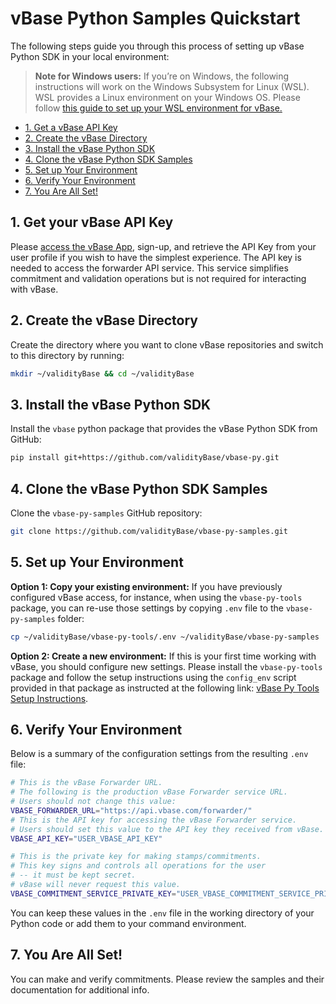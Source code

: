<!-- omit in toc -->

# vBase Python Samples Quickstart

The following steps guide you through this process of setting up vBase Python SDK in your local environment:

<!-- omit in toc -->
> **Note for Windows users:**
> If you’re on Windows, the following instructions will work on the Windows Subsystem for Linux (WSL). WSL provides a Linux environment on your Windows OS. Please follow [this guide to set up your WSL environment for vBase.](windows_subsystem_for_linux_guide.md)
- [1. Get a vBase API Key](quickstart.md#get-your-vbase-api-key)
- [2. Create the vBase Directory](quickstart.md#create-the-vbase-directory)
- [3. Install the vBase Python SDK](quickstart.md#install-the-vbase-python-sdk)
- [4. Clone the vBase Python SDK Samples](quickstart.md#clone-the-vbase-python-sdk-samples)
- [5. Set up Your Environment](quickstart.md#set-up-your-environment)
- [6. Verify Your Environment](quickstart.md#verify-your-environment)
- [7. You Are All Set!](quickstart.md#you-are-all-set)

## 1. Get your vBase API Key <a href="#get-your-vbase-api-key" id="get-your-vbase-api-key"></a>


Please [access the vBase App](https://app.vbase.com), sign-up, and retrieve the API Key from your user profile if you wish to have the simplest experience. The API key is needed to access the forwarder API service. This service simplifies commitment and validation operations but is not required for interacting with vBase.

## 2. Create the vBase Directory <a href="#create-the-vbase-directory" id="create-the-vbase-directory"></a>


Create the directory where you want to clone vBase repositories and switch to this directory by running:
```bash
mkdir ~/validityBase && cd ~/validityBase
```

## 3. Install the vBase Python SDK <a href="#install-the-vbase-python-sdk" id="install-the-vbase-python-sdk"></a>


Install the `vbase` python package that provides the vBase Python SDK from GitHub:
```bash
pip install git+https://github.com/validityBase/vbase-py.git
```

## 4. Clone the vBase Python SDK Samples <a href="#clone-the-vbase-python-sdk-samples" id="clone-the-vbase-python-sdk-samples"></a>


Clone the `vbase-py-samples` GitHub repository:
```bash
git clone https://github.com/validityBase/vbase-py-samples.git
```

## 5. Set up Your Environment <a href="#set-up-your-environment" id="set-up-your-environment"></a>

   **Option 1: Copy your existing environment:** If you have previously configured vBase access, for instance, when using the `vbase-py-tools` package, you can re-use those settings by copying `.env` file to the `vbase-py-samples` folder:
   ```bash
   cp ~/validityBase/vbase-py-tools/.env ~/validityBase/vbase-py-samples
   ```

**Option 2: Create a new environment:**
   If this is your first time working with vBase, you should configure new settings.
Please install the `vbase-py-tools` package and follow the setup instructions using the `config_env` script provided in that package as instructed at the following link: [vBase Py Tools Setup Instructions](https://github.com/validityBase/vbase-py-tools/blob/main/docs/setup.md).

## 6. Verify Your Environment <a href="#verify-your-environment" id="verify-your-environment"></a>


Below is a summary of the configuration settings from the resulting `.env` file:

```bash
# This is the vBase Forwarder URL.
# The following is the production vBase Forwarder service URL.
# Users should not change this value:
VBASE_FORWARDER_URL="https://api.vbase.com/forwarder/"
# This is the API key for accessing the vBase Forwarder service.
# Users should set this value to the API key they received from vBase.
VBASE_API_KEY="USER_VBASE_API_KEY"

# This is the private key for making stamps/commitments.
# This key signs and controls all operations for the user
# -- it must be kept secret.
# vBase will never request this value.
VBASE_COMMITMENT_SERVICE_PRIVATE_KEY="USER_VBASE_COMMITMENT_SERVICE_PRIVATE_KEY"
```
You can keep these values in the `.env` file in the working directory of your Python code or add them to your command environment.

## 7. You Are All Set! <a href="#you-are-all-set" id="you-are-all-set"></a>


You can make and verify commitments. Please review the samples and their documentation for additional info.
